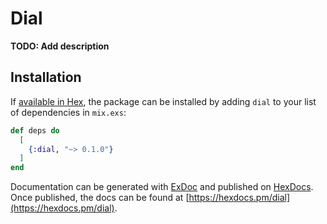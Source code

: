 # Dial

**TODO: Add description**

## Installation

If [available in Hex](https://hex.pm/docs/publish), the package can be installed
by adding `dial` to your list of dependencies in `mix.exs`:

```elixir
def deps do
  [
    {:dial, "~> 0.1.0"}
  ]
end
```

Documentation can be generated with [ExDoc](https://github.com/elixir-lang/ex_doc)
and published on [HexDocs](https://hexdocs.pm). Once published, the docs can
be found at [https://hexdocs.pm/dial](https://hexdocs.pm/dial).

